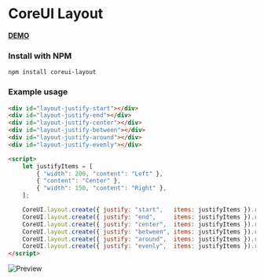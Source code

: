 # CoreUI Layout

**[DEMO](https://shabuninil.github.io/coreui-layout)**


### Install with NPM

`npm install coreui-layout`

### Example usage

```html
<div id="layout-justify-start"></div>
<div id="layout-justify-end"></div>
<div id="layout-justify-center"></div>
<div id="layout-justify-between"></div>
<div id="layout-justify-around"></div>
<div id="layout-justify-evenly"></div>

<script>
    let justifyItems = [
        { "width": 200, "content": "Left" },
        { "content": "Center" },
        { "width": 150, "content": "Right" },
    ];

    CoreUI.layout.create({ justify: "start",   items: justifyItems }).render('layout-justify-start');
    CoreUI.layout.create({ justify: "end",     items: justifyItems }).render('layout-justify-end');
    CoreUI.layout.create({ justify: "center",  items: justifyItems }).render('layout-justify-center');
    CoreUI.layout.create({ justify: "between", items: justifyItems }).render('layout-justify-between');
    CoreUI.layout.create({ justify: "around",  items: justifyItems }).render('layout-justify-around');
    CoreUI.layout.create({ justify: "evenly",  items: justifyItems }).render('layout-justify-evenly');
</script>
```

![Preview](https://raw.githubusercontent.com/shabuninil/coreui-layout/master/preview.png) 
